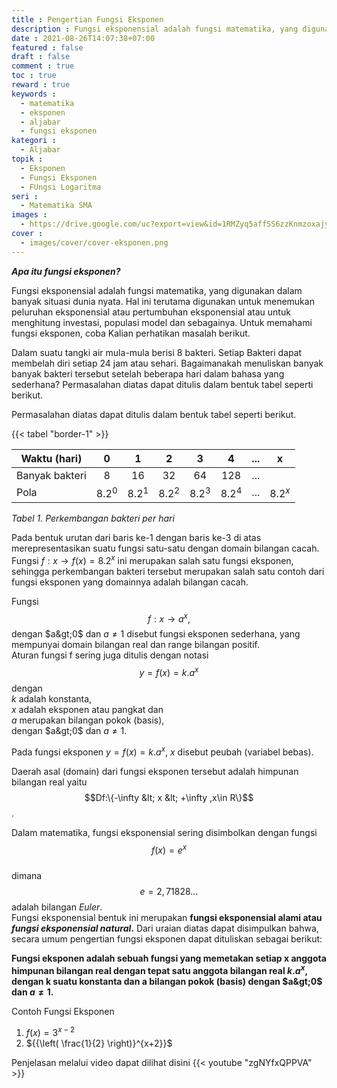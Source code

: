 ```yaml
---
title : Pengertian Fungsi Eksponen
description : Fungsi eksponensial adalah fungsi matematika, yang digunakan dalam banyak situasi dunia nyata. Hal ini terutama digunakan untuk menemukan peluruhan eksponensial atau pertumbuhan eksponensial atau untuk menghitung investasi, populasi model dan sebagainya.
date : 2021-08-26T14:07:38+07:00
featured : false
draft : false
comment : true
toc : true
reward : true
keywords : 
  - matematika
  - eksponen
  - aljabar
  - fungsi eksponen
kategori : 
  - Aljabar
topik :
  - Eksponen
  - Fungsi Eksponen
  - FUngsi Logaritma
seri : 
  - Matematika SMA
images : 
  - https://drive.google.com/uc?export=view&id=1RMZyq5affSS6zzKnmzoxajy6Vyr5RBJe
cover : 
  - images/cover/cover-eksponen.png
---
```


***Apa itu fungsi eksponen?***

Fungsi eksponensial adalah fungsi matematika, yang digunakan dalam banyak situasi dunia nyata. Hal ini terutama digunakan untuk menemukan peluruhan eksponensial atau pertumbuhan eksponensial atau untuk menghitung investasi, populasi model dan sebagainya. Untuk memahami fungsi eksponen, coba Kalian perhatikan masalah berikut.

Dalam suatu tangki air mula-mula berisi 8 bakteri. Setiap Bakteri dapat membelah diri setiap 24 jam atau sehari. Bagaimanakah menuliskan banyak banyak bakteri tersebut setelah beberapa hari dalam bahasa yang sederhana? Permasalahan diatas dapat ditulis dalam bentuk tabel seperti berikut.

Permasalahan diatas dapat ditulis dalam bentuk tabel seperti berikut.

{{< tabel "border-1" >}}

| Waktu (hari)   |    0    |    1    |    2    |    3    |    4    | ... |    x    |
|----------------|:-------:|:-------:|:-------:|:-------:|:-------:|:---:|:-------:|
| Banyak bakteri |    8    |    16   |    32   |    64   |   128   | ... |         |
| Pola           | $8.2^0$ | $8.2^1$ | $8.2^2$ | $8.2^3$ | $8.2^4$ | ... | $8.2^x$ |

*Tabel 1. Perkembangan bakteri per hari*

Pada bentuk urutan dari baris ke-1 dengan baris ke-3 di atas merepresentasikan suatu fungsi satu-satu dengan domain bilangan cacah. Fungsi $f:x\to f(x)={{8.2}^{x}}$ ini merupakan salah satu fungsi eksponen, sehingga perkembangan bakteri tersebut merupakan salah satu contoh dari fungsi eksponen yang domainnya adalah bilangan cacah.

Fungsi $$f:x\to {{a}^{x}},$$ dengan $a&gt;0$ dan $a\ne 1$ disebut fungsi eksponen sederhana, yang mempunyai domain bilangan real dan range bilangan positif. 
\
Aturan fungsi f sering juga ditulis dengan notasi $$y=f(x)=k.{{a}^{x}}$$ dengan 
\
$k$ adalah konstanta, 
\
$x$ adalah eksponen atau pangkat dan 
\
$a$ merupakan bilangan pokok (basis), 
\
dengan $a&gt;0$ dan $a\ne 1$. 

Pada fungsi eksponen $y=f(x)=k.{{a}^{x}}$, $x$ disebut peubah (variabel bebas). 

Daerah asal (domain) dari fungsi eksponen tersebut adalah himpunan bilangan real yaitu $$Df:\{-\infty &lt; x &lt; +\infty ,x\in R\}$$.

Dalam matematika, fungsi eksponensial sering disimbolkan dengan fungsi $$f(x)={{e}^{x}}$$
\
dimana $$e=2,71828...$$ adalah bilangan *Euler*.
\
Fungsi eksponensial bentuk ini merupakan **fungsi eksponensial alami atau *fungsi eksponensial natural*.**
Dari uraian diatas dapat disimpulkan bahwa, secara umum pengertian fungsi eksponen dapat dituliskan sebagai berikut:

**Fungsi eksponen adalah sebuah fungsi yang memetakan setiap x anggota himpunan bilangan real dengan tepat satu anggota bilangan real $k.{{a}^{x}}$, dengan k suatu konstanta dan a bilangan pokok (basis) dengan $a&gt;0$ dan $a\ne 1$.**

Contoh Fungsi Eksponen
1. $f(x)={{3}^{x-2}}$
2. ${{\left( \frac{1}{2} \right)}^{x+2}}$

Penjelasan melalui video dapat dilihat disini
{{< youtube "zgNYfxQPPVA" >}}
